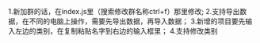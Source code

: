 1.新加群的话，在index.js里（搜索修改群名称ctrl+f）那里修改;
2.支持导出数据，在不同的电脑上操作，需要先导出数据，再导入数据；
3.新增的项目要先输入左边的类别，在复制粘贴名字到右边的输入框里；
4.支持修改类别

